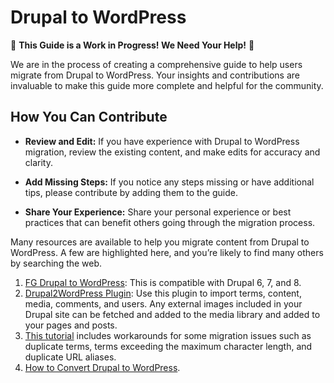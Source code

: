 # Drupal to WordPress

🚧 **This Guide is a Work in Progress! We Need Your Help!** 🚧

We are in the process of creating a comprehensive guide to help users migrate from Drupal to WordPress. Your insights and contributions are invaluable to make this guide more complete and helpful for the community.

## How You Can Contribute

- **Review and Edit:** If you have experience with Drupal to WordPress migration, review the existing content, and make edits for accuracy and clarity.

- **Add Missing Steps:** If you notice any steps missing or have additional tips, please contribute by adding them to the guide.

- **Share Your Experience:** Share your personal experience or best practices that can benefit others going through the migration process.

Many resources are available to help you migrate content from Drupal to WordPress. A few are highlighted here, and you’re likely to find many others by searching the web.

1. [FG Drupal to WordPress](https://wordpress.org/plugins/fg-drupal-to-wp/): This is compatible with Drupal 6, 7, and 8.
2. [Drupal2WordPress Plugin](https://github.com/jpSimkins/Drupal2WordPress-Plugin): Use this plugin to import terms, content, media, comments, and users. Any external images included in your Drupal site can be fetched and added to the media library and added to your pages and posts.
3. [This tutorial](http://anothercoffee.net/drupal-to-wordpress-migration-explained/) includes workarounds for some migration issues such as duplicate terms, terms exceeding the maximum character length, and duplicate URL aliases.
4. [How to Convert Drupal to WordPress](http://blondish.net/how-to-convert-drupal-to-wordpress/).
